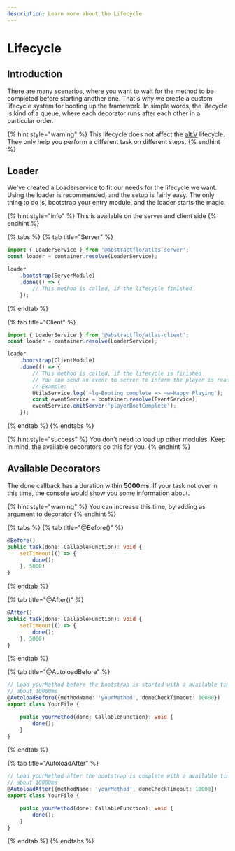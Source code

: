 ```yaml
---
description: Learn more about the Lifecycle
---
```


# Lifecycle

## Introduction

There are many scenarios, where you want to wait for the method to be completed before starting another one. That's why we create a custom lifecycle system for booting up the framework. In simple words, the lifecycle is kind of a queue, where each decorator runs after each other in a particular order.

{% hint style="warning" %}
This lifecycle does not affect the [alt:V](https://altv.mp/#/) lifecycle. They only help you perform a different task on different steps.
{% endhint %}

## Loader

We've created a Loaderservice to fit our needs for the lifecycle we want. Using the loader is recommended, and the setup is fairly easy. The only thing to do is, bootstrap your entry module, and the loader starts the magic.

{% hint style="info" %}
This is available on the server and client side
{% endhint %}

{% tabs %}
{% tab title="Server" %}
```typescript
import { LoaderService } from '@abstractflo/atlas-server';
const loader = container.resolve(LoaderService);

loader
    .bootstrap(ServerModule)
    .done(() => {
        // This method is called, if the lifecycle finished
    });
```
{% endtab %}

{% tab title="Client" %}
```typescript
import { LoaderService } from '@abstractflo/atlas-client';
const loader = container.resolve(LoaderService);

loader
    .bootstrap(ClientModule)
    .done(() => {
        // This method is called, if the lifecycle is finished
        // You can send an event to server to inform the player is ready
        // Example:
        UtilsService.log('~lg~Booting complete => ~w~Happy Playing');
        const eventService = container.resolve(EventService);
        eventService.emitServer('playerBootComplete');
    });
```
{% endtab %}
{% endtabs %}

{% hint style="success" %}
You don't need to load up other modules. Keep in mind, the available decorators do this for you.
{% endhint %}

## Available Decorators

The done callback has a duration within **5000ms**. If your task not over in this time, the console would show you some information about.

{% hint style="warning" %}
You can increase this time, by adding as argument to decorator
{% endhint %}

{% tabs %}
{% tab title="@Before\(\)" %}
```typescript
@Before()
public task(done: CallableFunction): void {
    setTimeout(() => {
        done();
    }, 5000)
}
```
{% endtab %}

{% tab title="@After\(\)" %}
```typescript
@After()
public task(done: CallableFunction): void {
    setTimeout(() => {
        done();
    }, 5000)
}
```
{% endtab %}

{% tab title="@AutoloadBefore" %}
```typescript
// Load yourMethod before the bootstrap is started with a available timeout
// about 10000ms
@AutoloadBefore({methodName: 'yourMethod', doneCheckTimeout: 10000})
export class YourFile {

    public yourMethod(done: CallableFunction): void {
        done();
    }
}
```
{% endtab %}

{% tab title="AutoloadAfter" %}
```typescript
// Load yourMethod after the bootstrap is complete with a available timeout
// about 10000ms
@AutoloadAfter({methodName: 'yourMethod', doneCheckTimeout: 10000})
export class YourFile {

    public yourMethod(done: CallableFunction): void {
        done();
    }
}
```
{% endtab %}
{% endtabs %}


